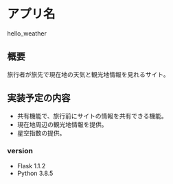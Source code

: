 # アプリ名
 hello_weather

## 概要
 旅行者が旅先で現在地の天気と観光地情報を見れるサイト。

## 実装予定の内容
- 共有機能で、旅行前にサイトの情報を共有できる機能。
- 現在地周辺の観光地情報を提供。
- 星空指数の提供。


### version
- Flask 1.1.2
- Python 3.8.5
